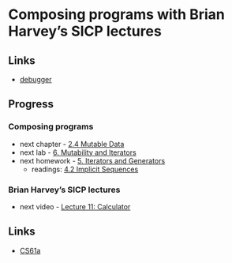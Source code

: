 # Composing programs with Brian Harvey’s SICP lectures

## Links

- [debugger](https://pythontutor.com/composingprograms.html)

## Progress

### Composing programs

- next chapter - [2.4 Mutable Data](https://composingprograms.com/pages/24-mutable-data.html)
- next lab - [6. Mutability and Iterators](https://inst.eecs.berkeley.edu/~cs61a/fa21/lab/lab06)
- next homework - [5. Iterators and Generators](https://inst.eecs.berkeley.edu/~cs61a/fa21/hw/hw05)
	-	readings: [4.2 Implicit Sequences](https://composingprograms.com/pages/42-implicit-sequences.html)

### Brian Harvey’s SICP lectures

-	next video - [Lecture 11: Calculator](https://archive.org/details/ucberkeley_webcast_nzMPF59Ackg)

## Links

- [CS61a](https://cs61a.org/)
